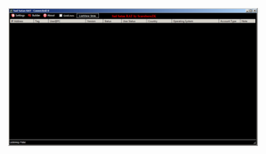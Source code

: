![Screenshot](https://raw.githubusercontent.com/Cryakl/Ultimate-RAT-Collection/refs/heads/main/Quasar/Mods/Sad%20Satan%20RAT/Screenshot.png)

